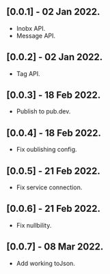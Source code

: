 ## [0.0.1] - 02 Jan 2022.

- Inobx API.
- Message API.

## [0.0.2] - 02 Jan 2022.

- Tag API.

## [0.0.3] - 18 Feb 2022.

- Publish to pub.dev.

## [0.0.4] - 18 Feb 2022.

- Fix oublishing config.

## [0.0.5] - 21 Feb 2022.

- Fix service connection.

## [0.0.6] - 21 Feb 2022.

- Fix nullbility.

## [0.0.7] - 08 Mar 2022.

- Add working toJson.